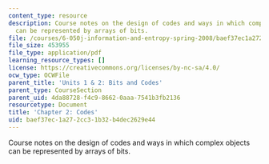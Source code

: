 ```yaml
---
content_type: resource
description: Course notes on the design of codes and ways in which complex objects
  can be represented by arrays of bits.
file: /courses/6-050j-information-and-entropy-spring-2008/baef37ec1a272cc31b32b4dec2629e44_MIT6_050JS08_chapter2.pdf
file_size: 453955
file_type: application/pdf
learning_resource_types: []
license: https://creativecommons.org/licenses/by-nc-sa/4.0/
ocw_type: OCWFile
parent_title: 'Units 1 & 2: Bits and Codes'
parent_type: CourseSection
parent_uid: 4da88728-f4c9-8662-0aaa-7541b3fb2136
resourcetype: Document
title: 'Chapter 2: Codes'
uid: baef37ec-1a27-2cc3-1b32-b4dec2629e44
---
```

Course notes on the design of codes and ways in which complex objects can be represented by arrays of bits.